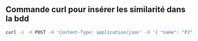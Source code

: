 ## Commande curl pour insérer les similarité dans la bdd

```bash
curl -i -X POST -H 'Content-Type: application/json' -d '{ "name": "P2" }' http://localhost:5000/protein
```
